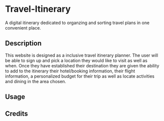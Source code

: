 # Travel-Itinerary
A digital itinerary dedicated to organzing and sorting travel plans in one convenient place. 

## Description
This website is designed as a inclusive travel itinerary planner. The user will be able to sign up and pick a location they would like to visit as well as when. 
Once they have established their destination they are given the ability to add to the itinerary their hotel/booking information, their flight information,
a personalized budget for their trip as well as locate activities and dining in the area chosen.

## Usage

## Credits
